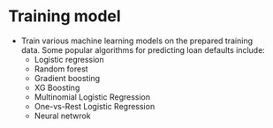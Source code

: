 # Training model

* Train various machine learning models on the prepared training data. Some popular algorithms for predicting loan defaults include:
    * Logistic regression
    * Random forest
    * Gradient boosting
    * XG Boosting
    * Multinomial Logistic Regression
    * One-vs-Rest Logistic Regression
    * Neural netwrok
